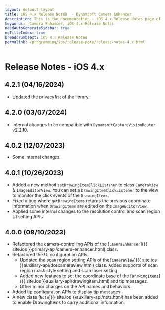 ```yaml
---
layout: default-layout
title: iOS 4.x Release Notes  - Dynamsoft Camera Enhancer
description: This is the documentation - iOS 4.x Release Notes page of Dynamsoft Camera Enhancer.
keywords:  Camera Enhancer, iOS 4.x Release Notes
needAutoGenerateSidebar: true
noTitleIndex: true
breadcrumbText: iOS 4.x Release Notes
permalink: /programming/ios/release-note/release-notes-4.x.html
---
```


# Release Notes - iOS 4.x

## 4.2.1 (04/16/2024)

* Updated the privacy list of the library.

## 4.2.0 (03/07/2024)

* Internal changes to be compatible with `DynamsoftCaptureVisionRouter` v2.2.10.

## 4.0.2 (12/07/2023)

* Some internal changes.

## 4.0.1 (10/26/2023)

* Added a new method `setDrawingItemClickListener` to class `CameraView` & `ImageEditorView`. You can set a `DrawingItemClickListener` to the view to monitor the click events of the `DrawingItems`.
* Fixed a bug where `getDrawingItems` returns the previous coordinate information when `DrawingItems` are edited on the `ImageEditorView`.
* Applied some internal changes to the resolution control and scan region UI setting APIs.

## 4.0.0 (08/10/2023)

* Refactored the camera-controlling APIs of the [`CameraEnhancer`]({{ site.ios }}primary-api/camera-enhancer.html) class.
* Refactored the UI configuration APIs.
  * Updated the scan region setting APIs of the [`CameraView`]({{ site.ios }}auxiliary-api/dcecameraview.html) class. Added supports of scan region mask style setting and scan laser setting.
  * Added new features to set the coordinate base of the [`DrawingItems`]({{ site.ios }}auxiliary-api/drawingitem.html) and tip messages.
  * Other minor changes on the API names and behaviors.
* Added tip configuration APIs to display tip messages.
* A new class [`Note`]({{ site.ios }}auxiliary-api/note.html) has been added to enable DrawingItems to carry additional information.
